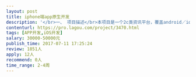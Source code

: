 ```yaml
---                
layout: post       
title: iphone端app原生开发           
description: '</br>一、 项目描述</br>本项目是一个2c类资讯平台，覆盖android／ios／website／wechat四端。除ios端外，其他各端已经进入实质开发。已经具备业务逻辑描述／UI设计稿，后台API正在梳理中。</br></br>二、 主要功能点</br>资讯发布 赛事报名／支付 评论 分享 第三方登录等</br></br>三、ios开发要求</br>所开发app能够满足我方设计需求，能够实现appstore上架，初版上架时无影响使用的重大bug。终端覆盖当前主流iphone手机。</br></br>四、工期要求</br>本项目工期较紧，要求8月5日之前完成初版上架提交。每日应提交工作进度简报。</br>'     
contenturl: https://pro.lagou.com/project/3470.html      
tags: [APP开发,iOS开发]            
salary: 30000-50000元          
publish_time: 2017-07-11 17:25:24         
review: 1851人                   
apply: 12人                   
recommend: 0人                   
time_range: 2-4周              
---                 
```

